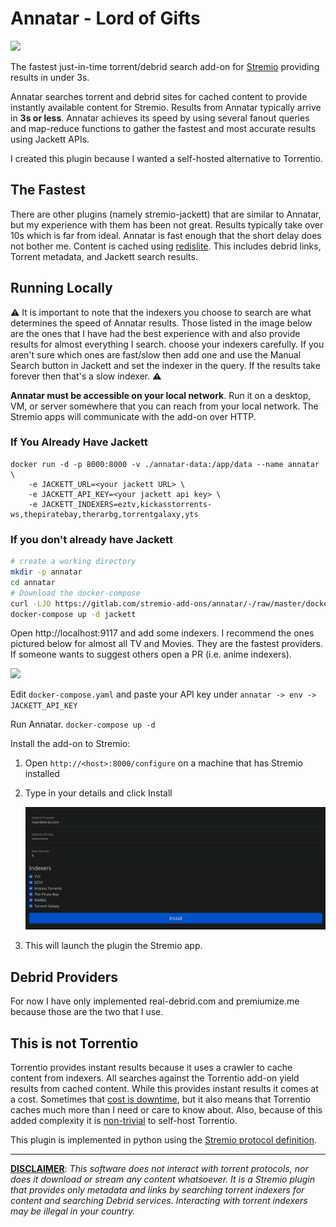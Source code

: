 # Annatar - Lord of Gifts

![](https://i.imgur.com/UIVsFy7.png)

The fastest just-in-time torrent/debrid search add-on for [Stremio](https://www.stremio.com/) providing results in under 3s.

Annatar searches torrent and debrid sites for cached content to provide instantly available content for Stremio. Results from Annatar typically arrive in **3s or less**. Annatar achieves its speed by using several fanout queries and map-reduce functions to gather the fastest and most accurate results using Jackett APIs. 

I created this plugin because I wanted a self-hosted alternative to Torrentio. 

## The Fastest

There are other plugins (namely stremio-jackett) that are similar to Annatar, but my experience with them has been not great. Results typically take over 10s which is far from ideal. Annatar is fast enough that the short delay does not bother me. Content is cached using [redislite](https://redislite.readthedocs.io/en/latest/). This includes debrid links, Torrent metadata, and Jackett search results. 

## Running Locally

:warning: It is important to note that the indexers you choose to search are what determines the speed of Annatar results. Those listed in the image below are the ones that I have had the best experience with and also provide results for almost everything I search. choose your indexers carefully. If you aren't sure which ones are fast/slow then add one and use the Manual Search button in Jackett and set the indexer in the query. If the results take forever then that's a slow indexer. :warning: 

**Annatar must be accessible on your local network**. Run it on a desktop, VM, or server somewhere that you can reach from your local network. The Stremio apps will communicate with the add-on over HTTP.

 ### If You Already Have Jackett

```
docker run -d -p 8000:8000 -v ./annatar-data:/app/data --name annatar \
	-e JACKETT_URL=<your jackett URL> \
	-e JACKETT_API_KEY=<your jackett api key> \
	-e JACKETT_INDEXERS=eztv,kickasstorrents-ws,thepiratebay,therarbg,torrentgalaxy,yts
```

### If you don't already have Jackett

```bash
# create a working directory
mkdir -p annatar
cd annatar
# Download the docker-compose
curl -LJO https://gitlab.com/stremio-add-ons/annatar/-/raw/master/docker-compose.yaml
docker-compose up -d jackett
```

Open http://localhost:9117 and add some indexers. I recommend the ones pictured below for almost all TV and Movies. They are the fastest providers. If someone wants to suggest others open a PR (i.e. anime indexers). 

![](https://i.imgur.com/gYPNEyM.png)

Edit `docker-compose.yaml` and paste your API key under `annatar -> env -> JACKETT_API_KEY`

Run Annatar. `docker-compose up -d`

Install the add-on to Stremio:

1. Open `http://<host>:8000/configure` on a machine that has Stremio installed

2. Type in your details and click Install

   ![](./img/configure.png)

3. This will launch the plugin the Stremio app. 



## Debrid Providers

For now I have only implemented real-debrid.com and premiumize.me because those are the two that I use. 

## This is not Torrentio

Torrentio provides instant results because it uses a crawler to cache content from indexers. All searches against the Torrentio add-on yield results from cached content. While this provides instant results it comes at a cost. Sometimes that [cost is downtime](https://www.reddit.com/r/StremioAddons/comments/1acl7ss/torrentio_faq/), but it also means that Torrentio caches much more than I need or care to know about. Also, because of this added complexity it is [non-trivial](https://github.com/Gabisonfire/knightcrawler) to self-host Torrentio. 

This plugin is implemented in python using the [Stremio protocol definition](https://github.com/Stremio/stremio-addon-sdk/blob/master/docs/protocol.md).

---

**<u>DISCLAIMER</u>**: *This software does not interact with torrent protocols, nor does it download or stream any content whatsoever. It is a Stremio plugin that provides only metadata and links by searching torrent indexers for content and searching Debrid services. Interacting with torrent indexers may be illegal in your country.* 

